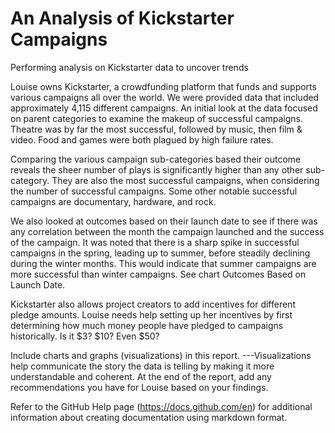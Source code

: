 # An Analysis of Kickstarter Campaigns
Performing analysis on Kickstarter data to uncover trends

Louise owns Kickstarter, a crowdfunding platform that funds and supports various campaigns all over the world. We were provided data that 
included approximately 4,115 different campaigns. An initial look at the data
focused on parent categories to examine the makeup of successful campaigns. Theatre was by far the most
successful, followed by music, then film & video. Food and games were both plagued by high failure rates.

Comparing the various campaign sub-categories based their outcome reveals the sheer number of plays is significantly higher than any other 
sub-category. They are also the most successful campaigns, when considering the number of successful campaigns. Some other notable successful campaigns 
are documentary, hardware, and rock.

We also looked at outcomes based on their launch date to see if there was any correlation between the month the campaign launched and the 
success of the campaign. It was noted that there is a sharp spike in successful campaigns in the spring, leading up to summer, before steadily declining during the winter months.
This would indicate that summer campaigns are more successful than winter campaigns. See chart Outcomes Based on Launch Date.

Kickstarter also allows project creators to add incentives for different pledge amounts.
Louise needs help setting up her incentives by first determining how much money people have pledged to campaigns historically. 
Is it $3? $10? Even \$50? 

Include charts and graphs (visualizations) in this report.
---Visualizations help communicate the story the data is telling by making it more understandable and coherent. 
At the end of the report, add any recommendations you have for Louise based on your findings.

Refer to the GitHub Help page (https://docs.github.com/en) for additional information about creating documentation using markdown format.
